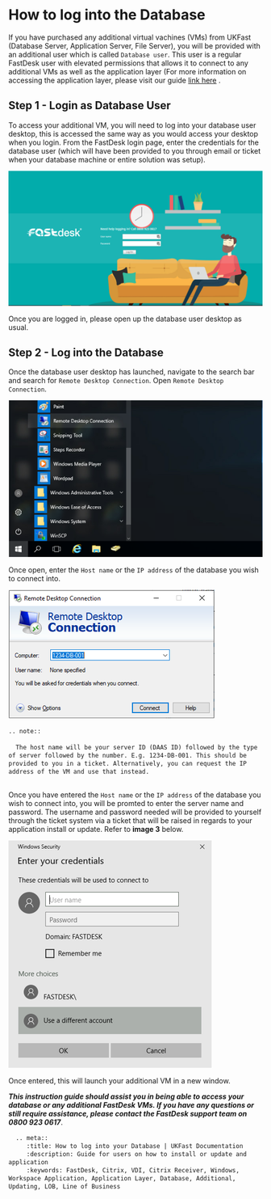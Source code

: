 # How to log into the Database

If you have purchased any additional virtual vachines (VMs) from UKFast (Database Server, Application Server, File Server), you will be provided with an additional user which is called `Database user`. This user is a regular FastDesk user with elevated permissions that allows it to connect to any additional VMs as well as the application layer (For more information on accessing the application layer, please visit our guide [link here](https://docs.ukfast.co.uk/desktop/fastdesk/applayerlogin.html) .

## Step 1 - Login as Database User

To access your additional VM, you will need to log into your database user desktop, this is accessed the same way as you would access your desktop when you login. From the FastDesk login page, enter the credentials for the database user (which will have been provided to you through email or ticket when your database machine or entire solution was setup).

![Image 1: FastDesk Log in Page](files/Welcome_screen.png "Image 1: FastDesk Log in Page")

Once you are logged in, please open up the database user desktop as usual. 

## Step 2 - Log into the Database

Once the database user desktop has launched, navigate to the search bar and search for `Remote Desktop Connection`. Open `Remote Desktop Connection`.

![Image 2: Application Layer Shortcut](files/RDPsearch2.PNG "Image 2: Application Layer Shortcut")

Once open, enter the `Host name` or the `IP address` of the database you wish to connect into. 

![Image 3: Enter Host Name or IP address in RDP Window](files/RDPcredsin.PNG "Image 3: Enter Host Name or IP address in RDP Window")

```eval_rst
.. note::

  The host name will be your server ID (DAAS ID) followed by the type of server followed by the number. E.g. 1234-DB-001. This should be provided to you in a ticket. Alternatively, you can request the IP address of the VM and use that instead.
   
```

Once you have entered the `Host name` or the `IP address` of the database you wish to connect into, you will be promted to enter the server name and password. The username and password needed will be provided to yourself through the ticket system via a ticket that will be raised in regards to your application install or update. Refer to **image 3** below.

![Image 4: Enter Username and Password](files/applayercreds2.PNG "Image 4: Enter Username and Password")

Once entered, this will launch your additional VM in a new window.

**_This instruction guide should assist you in being able to access your database or any additional FastDesk VMs. If you have any questions or still require assistance, please contact the FastDesk support team on 0800 923 0617_**.


 ```eval_rst
   .. meta::
      :title: How to log into your Database | UKFast Documentation
      :description: Guide for users on how to install or update and application 
      :keywords: FastDesk, Citrix, VDI, Citrix Receiver, Windows, Workspace Application, Application Layer, Database, Additional, Updating, LOB, Line of Business

